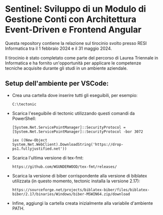 # Sentinel: Sviluppo di un Modulo di Gestione Conti con Architettura Event-Driven e Frontend Angular

Questa repository contiene la relazione sul tirocinio svolto presso RESI Informatica tra il 1 febbraio 2024 e il 31 maggio 2024.

Il tirocinio è stato completato come parte del percorso di Laurea Triennale in Informatica e ha fornito un'opportunità per applicare le competenze tecniche acquisite durante gli studi in un ambiente aziendale.

## Setup dell'ambiente per VSCode:

- Crea una cartella dove inserire tutti gli eseguibili, per esempio:

  ```
  C:\tectonic
  ```

- Scarica l'eseguibile di tectonic utilizzando questi comandi
  da PowerShell:

  ```
  [System.Net.ServicePointManager]::SecurityProtocol = [System.Net.ServicePointManager]::SecurityProtocol -bor 3072

  iex ((New-Object System.Net.WebClient).DownloadString('https://drop-ps1.fullyjustified.net'))
  ```

- Scarica l'ultima versione di tex-fmt:

  ```
  https://github.com/WGUNDERWOOD/tex-fmt/releases/
  ```

- Scarica la versione di biber corrispondente alla versione di biblatex utilizzata (in questo momento, tectonic installa la versione 2.17):

  ```
  https://sourceforge.net/projects/biblatex-biber/files/biblatex-biber/2.17/binaries/Windows/biber-MSWIN64.zip/download
  ```

- Infine, aggiungi la cartella creata inizialmente alla variabile d'ambiente PATH.
